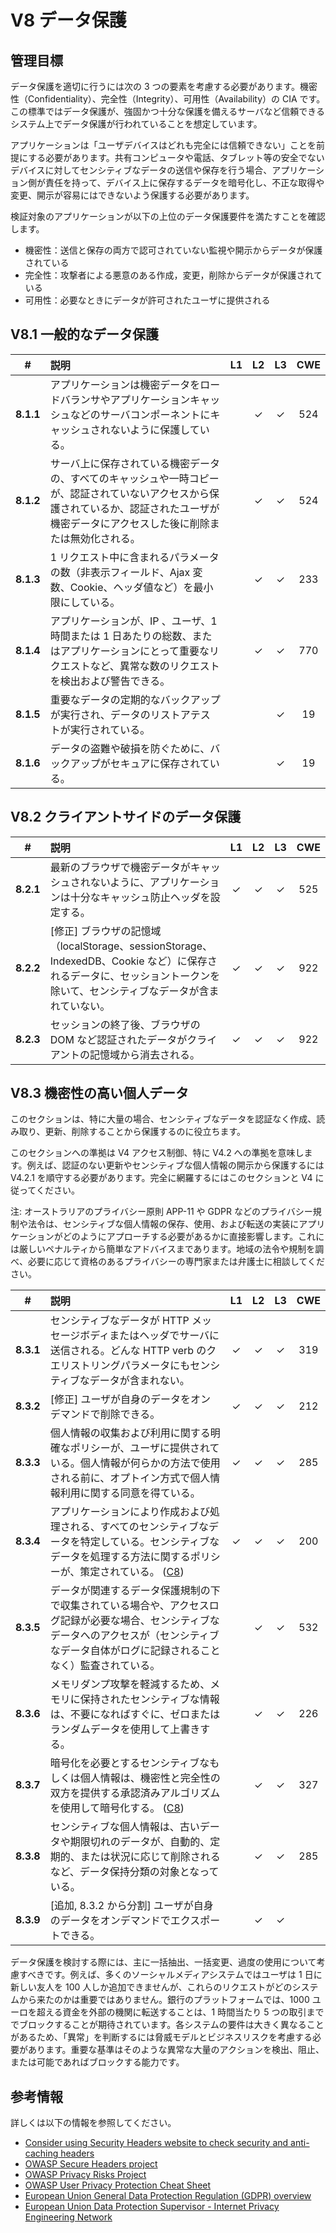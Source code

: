 # V8 データ保護

## 管理目標

データ保護を適切に行うには次の 3 つの要素を考慮する必要があります。機密性（Confidentiality）、完全性（Integrity）、可用性（Availability）の CIA です。この標準ではデータ保護が、強固かつ十分な保護を備えるサーバなど信頼できるシステム上でデータ保護が行われていることを想定しています。

アプリケーションは「ユーザデバイスはどれも完全には信頼できない」ことを前提にする必要があります。共有コンピュータや電話、タブレット等の安全でないデバイスに対してセンシティブなデータの送信や保存を行う場合、アプリケーション側が責任を持って、デバイス上に保存するデータを暗号化し、不正な取得や変更、開示が容易にはできないよう保護する必要があります。

検証対象のアプリケーションが以下の上位のデータ保護要件を満たすことを確認します。

* 機密性：送信と保存の両方で認可されていない監視や開示からデータが保護されている
* 完全性：攻撃者による悪意のある作成，変更，削除からデータが保護されている
* 可用性：必要なときにデータが許可されたユーザに提供される

## V8.1 一般的なデータ保護

| # | 説明 | L1 | L2 | L3 | CWE |
| :---: | :--- | :---: | :---:| :---: | :---: |
| **8.1.1** | アプリケーションは機密データをロードバランサやアプリケーションキャッシュなどのサーバコンポーネントにキャッシュされないように保護している。 | | ✓ | ✓ | 524 |
| **8.1.2** | サーバ上に保存されている機密データの、すべてのキャッシュや一時コピーが、認証されていないアクセスから保護されているか、認証されたユーザが機密データにアクセスした後に削除または無効化される。 | | ✓ | ✓ | 524 |
| **8.1.3** | 1 リクエスト中に含まれるパラメータの数（非表示フィールド、Ajax 変数、Cookie、ヘッダ値など）を最小限にしている。 | | ✓ | ✓ | 233 |
| **8.1.4** | アプリケーションが、IP 、ユーザ、1 時間または 1 日あたりの総数、またはアプリケーションにとって重要なリクエストなど、異常な数のリクエストを検出および警告できる。 | | ✓ | ✓ | 770 |
| **8.1.5** | 重要なデータの定期的なバックアップが実行され、データのリストアテストが実行されている。 | | | ✓ | 19 |
| **8.1.6** | データの盗難や破損を防ぐために、バックアップがセキュアに保存されている。 | | | ✓ | 19 |

## V8.2 クライアントサイドのデータ保護

| # | 説明 | L1 | L2 | L3 | CWE |
| :---: | :--- | :---: | :---:| :---: | :---: |
| **8.2.1** | 最新のブラウザで機密データがキャッシュされないように、アプリケーションは十分なキャッシュ防止ヘッダを設定する。 | ✓ | ✓ | ✓ | 525 |
| **8.2.2** | [修正] ブラウザの記憶域（localStorage、sessionStorage、IndexedDB、Cookie など）に保存されるデータに、セッショントークンを除いて、センシティブなデータが含まれていない。 | ✓ | ✓ | ✓ | 922 |
| **8.2.3** | セッションの終了後、ブラウザの DOM など認証されたデータがクライアントの記憶域から消去される。 | ✓ | ✓ | ✓ | 922 |

## V8.3 機密性の高い個人データ

このセクションは、特に大量の場合、センシティブなデータを認証なく作成、読み取り、更新、削除することから保護するのに役立ちます。

このセクションへの準拠は V4 アクセス制御、特に V4.2 への準拠を意味します。例えば、認証のない更新やセンシティブな個人情報の開示から保護するには V4.2.1 を順守する必要があります。完全に網羅するにはこのセクションと V4 に従ってください。

注: オーストラリアのプライバシー原則 APP-11 や GDPR などのプライバシー規制や法令は、センシティブな個人情報の保存、使用、および転送の実装にアプリケーションがどのようにアプローチする必要があるかに直接影響します。これには厳しいペナルティから簡単なアドバイスまであります。地域の法令や規制を調べ、必要に応じて資格のあるプライバシーの専門家または弁護士に相談してください。

| # | 説明 | L1 | L2 | L3 | CWE |
| :---: | :--- | :---: | :---:| :---: | :---: |
| **8.3.1** | センシティブなデータが HTTP メッセージボディまたはヘッダでサーバに送信される。どんな HTTP verb のクエリストリングパラメータにもセンシティブなデータが含まれない。 | ✓ | ✓ | ✓ | 319 |
| **8.3.2** | [修正] ユーザが自身のデータをオンデマンドで削除できる。 | ✓ | ✓ | ✓ | 212 |
| **8.3.3** | 個人情報の収集および利用に関する明確なポリシーが、ユーザに提供されている。個人情報が何らかの方法で使用される前に、オプトイン方式で個人情報利用に関する同意を得ている。 | ✓ | ✓ | ✓ | 285 |
| **8.3.4** | アプリケーションにより作成および処理される、すべてのセンシティブなデータを特定している。センシティブなデータを処理する方法に関するポリシーが、策定されている。 ([C8](https://owasp.org/www-project-proactive-controls/#div-numbering)) | ✓ | ✓ | ✓ | 200 |
| **8.3.5** | データが関連するデータ保護規制の下で収集されている場合や、アクセスログ記録が必要な場合、センシティブなデータへのアクセスが（センシティブなデータ自体がログに記録されることなく）監査されている。 | | ✓ | ✓ | 532 |
| **8.3.6** | メモリダンプ攻撃を軽減するため、メモリに保持されたセンシティブな情報は、不要になればすぐに、ゼロまたはランダムデータを使用して上書きする。 | | ✓ | ✓ | 226 |
| **8.3.7** | 暗号化を必要とするセンシティブなもしくは個人情報は、機密性と完全性の双方を提供する承認済みアルゴリズムを使用して暗号化する。 ([C8](https://owasp.org/www-project-proactive-controls/#div-numbering)) | | ✓ | ✓ | 327 |
| **8.3.8** | センシティブな個人情報は、古いデータや期限切れのデータが、自動的、定期的、または状況に応じて削除されるなど、データ保持分類の対象となっている。 | | ✓ | ✓ | 285 |
| **8.3.9** | [追加, 8.3.2 から分割] ユーザが自身のデータをオンデマンドでエクスポートできる。 | | ✓ | ✓ | |

データ保護を検討する際には、主に一括抽出、一括変更、過度の使用について考慮すべきです。例えば、多くのソーシャルメディアシステムではユーザは 1 日に新しい友人を 100 人しか追加できませんが、これらのリクエストがどのシステムから来たのかは重要ではありません。銀行のプラットフォームでは、1000 ユーロを超える資金を外部の機関に転送することは、1 時間当たり 5 つの取引まででブロックすることが期待されています。各システムの要件は大きく異なることがあるため、「異常」を判断するには脅威モデルとビジネスリスクを考慮する必要があります。重要な基準はそのような異常な大量のアクションを検出、阻止、または可能であればブロックする能力です。

## 参考情報

詳しくは以下の情報を参照してください。

* [Consider using Security Headers website to check security and anti-caching headers](https://securityheaders.io)
* [OWASP Secure Headers project](https://owasp.org/www-project-secure-headers/)
* [OWASP Privacy Risks Project](https://owasp.org/www-project-top-10-privacy-risks/)
* [OWASP User Privacy Protection Cheat Sheet](https://cheatsheetseries.owasp.org/cheatsheets/User_Privacy_Protection_Cheat_Sheet.html)
* [European Union General Data Protection Regulation (GDPR) overview](https://edps.europa.eu/data-protection_en)
* [European Union Data Protection Supervisor - Internet Privacy Engineering Network](https://edps.europa.eu/data-protection/ipen-internet-privacy-engineering-network_en)
